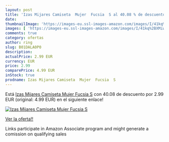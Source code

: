```yaml
---
layout: post
title: 'Izas Mijares Camiseta  Mujer  Fucsia  S al 40.08 % de descuento'
date: 
thumbnailImage: 'https://images-eu.ssl-images-amazon.com/images/I/41kq%2BXMiwcL._SL200_.jpg'
images: [ 'https://images-eu.ssl-images-amazon.com/images/I/41kq%2BXMiwcL._SL200_.jpg' ]
comments: true
category: ofertas
author: ring
slug: B01DALA0P0
description:
actualPrice: 2.99 EUR
currency: EUR
price: 2.99
comparePrice: 4.99 EUR
inStock: true
prodname: Izas Mijares Camiseta  Mujer  Fucsia  S
---
```


Está [Izas Mijares Camiseta  Mujer  Fucsia  S](https://www.amazon.es/dp/B01DALA0P0/?tag=tolees-21) con 40.08 de descuento por 2.99 EUR (original: 4.99 EUR) en el siguiente enlace!

[![Izas Mijares Camiseta  Mujer  Fucsia  S](https://images-eu.ssl-images-amazon.com/images/I/41kq%2BXMiwcL._SL200_.jpg)](https://www.amazon.es/dp/B01DALA0P0/?tag=tolees-21)

[Ver la oferta!!](https://www.amazon.es/dp/B01DALA0P0/?tag=tolees-21)

Links participate in Amazon Associate program and might generate a comission on qualifying sales


